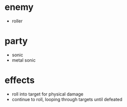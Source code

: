 # enemy
* roller
# party
* sonic
* metal sonic
# effects
* roll into target for physical damage
* continue to roll, looping through targets until defeated
